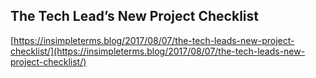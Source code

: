 ## The Tech Lead’s New Project Checklist
  
  [https://insimpleterms.blog/2017/08/07/the-tech-leads-new-project-checklist/](https://insimpleterms.blog/2017/08/07/the-tech-leads-new-project-checklist/)